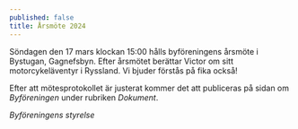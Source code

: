 ```yaml
---
published: false
title: Årsmöte 2024
---
```


Söndagen den 17 mars klockan 15:00 hålls byföreningens årsmöte i
Bystugan, Gagnefsbyn. Efter årsmötet berättar Victor om sitt
motorcykeläventyr i Ryssland. Vi bjuder förstås på fika också!

Efter att mötesprotokollet är justerat kommer det att publiceras på
sidan om *Byföreningen* under rubriken *Dokument*.

*Byföreningens styrelse*
